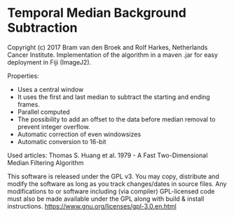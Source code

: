 # Temporal Median Background Subtraction 

Copyright (c) 2017 Bram van den Broek and Rolf Harkes, Netherlands Cancer Institute.
Implementation of the algorithm in a maven .jar for easy deployment in Fiji (ImageJ2). 

Properties:
* Uses a central window
* It uses the first and last median to subtract the starting and ending frames.
* Parallel computed
* The possibility to add an offset to the data before median removal to prevent integer overflow.
* Automatic correction of even windowsizes
* Automatic conversion to 16-bit

Used articles:
Thomas S. Huang et al. 1979 - A Fast Two-Dimensional Median Filtering Algorithm


This software is released under the GPL v3. You may copy, distribute and modify 
the software as long as you track changes/dates in source files. Any 
modifications to or software including (via compiler) GPL-licensed code 
must also be made available under the GPL along with build & install instructions.
https://www.gnu.org/licenses/gpl-3.0.en.html
